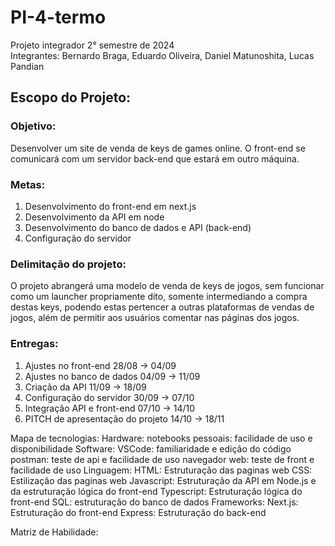 # PI-4-termo
Projeto integrador 2° semestre de 2024  \
<bold>Integrantes: </bold> Bernardo Braga, Eduardo Oliveira, Daniel Matunoshita, Lucas Pandian

## Escopo do Projeto:
  ### Objetivo: 
  Desenvolver um site de venda de keys de games online. O front-end se comunicará com um servidor back-end que estará em outro máquina.
  ### Metas:
  1. Desenvolvimento do front-end em next.js
  2. Desenvolvimento da API em node
  3. Desenvolvimento do banco de dados e API (back-end)
  4. Configuração do servidor
  ### Delimitação do projeto: 
  O projeto abrangerá uma modelo de venda de keys de jogos, sem funcionar como um launcher propriamente dito, somente intermediando a compra destas keys, podendo estas pertencer a outras plataformas de vendas de jogos, além de permitir aos usuários comentar nas páginas dos jogos.
  ### Entregas:
  1. Ajustes no front-end 28/08 -> 04/09
  2. Ajustes no banco de dados 04/09 -> 11/09
  3. Criação da API 11/09 -> 18/09
  4. Configuração do servidor 30/09 -> 07/10
  5. Integração API e front-end 07/10 -> 14/10
  6. PITCH de apresentação do projeto 14/10 -> 18/11

  Mapa de tecnologias:
  Hardware:
    notebooks pessoais: facilidade de uso e disponibilidade
  Software:
    VSCode: familiaridade e edição do código
    postman: teste de api e facilidade de uso
    navegador web: teste de front e facilidade de uso
  Linguagem:
    HTML: Estruturação das paginas web
    CSS: Estilização das paginas web
    Javascript: Estruturação da API em Node.js e da estruturação lógica do front-end
    Typescript: Estruturação lógica do front-end
    SQL: estruturação do banco de dados
  Frameworks:
    Next.js: Estruturação do front-end
    Express: Estruturação do back-end

  Matriz de Habilidade:
    
